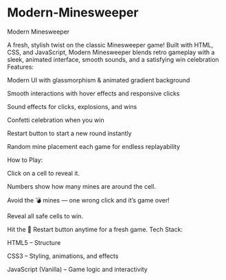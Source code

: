 # Modern-Minesweeper
 Modern Minesweeper

A fresh, stylish twist on the classic Minesweeper game!
Built with HTML, CSS, and JavaScript, Modern Minesweeper blends retro gameplay with a sleek, animated interface, smooth sounds, and a satisfying win celebration
Features:

 Modern UI with glassmorphism & animated gradient background

 Smooth interactions with hover effects and responsive clicks

 Sound effects for clicks, explosions, and wins

 Confetti celebration when you win

 Restart button to start a new round instantly

 Random mine placement each game for endless replayability
 
 How to Play:

Click on a cell to reveal it.

Numbers show how many mines are around the cell.

Avoid the 💣 mines — one wrong click and it’s game over!

Reveal all safe cells to win.

Hit the 🔁 Restart button anytime for a fresh game.
Tech Stack:

HTML5 – Structure

CSS3 – Styling, animations, and effects

JavaScript (Vanilla) – Game logic and interactivity
